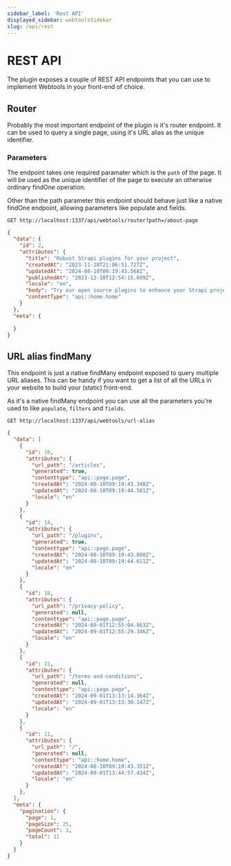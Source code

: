 ```yaml
---
sidebar_label: 'Rest API'
displayed_sidebar: webtoolsSidebar
slug: /api/rest
---
```


# REST API

The plugin exposes a couple of REST API endpoints that you can use to implement Webtools in your front-end of choice.

## Router

Probably the most important endpoint of the plugin is it's router endpoint.
It can be used to query a single page, using it's URL alias as the unique identifier.

### Parameters

The endpoint takes one required paramater which is the `path` of the page. It will be used as the unique identifier of the page to execute an otherwise ordinary findOne operation.

Other than the path parameter this endpoint should behave just like a native findOne endpoint, allowing parameters like populate and fields.

<ApiCall>

<Request>

`GET http://localhost:1337/api/webtools/router?path=/about-page`

</Request>

<Response>

```json
{
  "data": {
    "id": 2,
    "attributes": {
      "title": "Robust Strapi plugins for your project",
      "createdAt": "2023-11-28T21:06:51.727Z",
      "updatedAt": "2024-08-10T09:19:43.568Z",
      "publishedAt": "2023-12-10T12:54:15.699Z",
      "locale": "en",
      "body": "Try our open source plugins to enhance your Strapi project for free! For custom solutions please contact our team.",
      "contentType": "api::home.home"
    }
  },
  "meta": {

  }
}

```

</Response>

</ApiCall>


## URL alias findMany

This endpoint is just a native findMany endpoint exposed to query multiple URL aliases. This can be handy if you want to get a list of all the URLs in your website to build your (static) front-end.

As it's a native findMany endpoint you can use all the parameters you're used to like `populate`, `filters` and `fields`.

<ApiCall>

<Request>

`GET http://localhost:1337/api/webtools/url-alias`

</Request>

<Response>

```json
{
  "data": [
    {
      "id": 10,
      "attributes": {
        "url_path": "/articles",
        "generated": true,
        "contenttype": "api::page.page",
        "createdAt": "2024-08-10T09:19:43.348Z",
        "updatedAt": "2024-08-10T09:19:44.581Z",
        "locale": "en"
      }
    },
    {
      "id": 14,
      "attributes": {
        "url_path": "/plugins",
        "generated": true,
        "contenttype": "api::page.page",
        "createdAt": "2024-08-10T09:19:43.808Z",
        "updatedAt": "2024-08-10T09:19:44.611Z",
        "locale": "en"
      }
    },
    {
      "id": 18,
      "attributes": {
        "url_path": "/privacy-policy",
        "generated": null,
        "contenttype": "api::page.page",
        "createdAt": "2024-09-01T12:55:04.863Z",
        "updatedAt": "2024-09-01T12:55:29.346Z",
        "locale": "en"
      }
    },
    {
      "id": 21,
      "attributes": {
        "url_path": "/terms-and-conditions",
        "generated": null,
        "contenttype": "api::page.page",
        "createdAt": "2024-09-01T13:13:14.364Z",
        "updatedAt": "2024-09-01T13:13:30.147Z",
        "locale": "en"
      }
    },
    {
      "id": 11,
      "attributes": {
        "url_path": "/",
        "generated": null,
        "contenttype": "api::home.home",
        "createdAt": "2024-08-10T09:19:43.351Z",
        "updatedAt": "2024-09-01T13:44:57.434Z",
        "locale": "en"
      }
    },
  ],
  "meta": {
    "pagination": {
      "page": 1,
      "pageSize": 25,
      "pageCount": 1,
      "total": 11
    }
  }
}

```

</Response>

</ApiCall>
